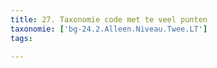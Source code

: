 ```yaml
---
title: 27. Taxonomie code met te veel punten
taxonomie: ['bg-24.2.Alleen.Niveau.Twee.LT']
tags:

---
```

